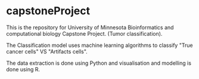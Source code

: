 # capstoneProject

This is the repository for University of Minnesota Bioinformatics and computational biology Capstone Project. (Tumor classification).

The Classification model uses machine learning algorithms to classify "True cancer cells" VS "Artifacts cells". 

The data extraction is done using Python and visualisation and modelling is done using R.
